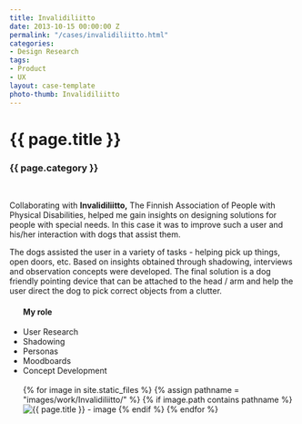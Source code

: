 ```yaml
---
title: Invalidiliitto
date: 2013-10-15 00:00:00 Z
permalink: "/cases/invalidiliitto.html"
categories:
- Design Research
tags:
- Product
- UX
layout: case-template 
photo-thumb: Invalidiliitto
---
```


<div class="main-column">
<h1>{{ page.title }}</h1>
<h3>{{ page.category }}</h3>
<br>
<p>
Collaborating with <strong>Invalidiliitto,</strong> The Finnish Association of People with Physical Disabilities, helped me gain insights on designing solutions for people with special needs. In this case it was to improve such a user and his/her interaction with dogs that assist them.
</p>
<p>
The dogs assisted the user in a variety of tasks - helping pick up things, open doors, etc. Based on insights obtained through shadowing, interviews and observation concepts were developed. The final solution is a dog friendly pointing device that can be attached to the head / arm and help the user direct the dog to pick correct objects from a clutter.
</p>
</div>

<div class="side-column">
<ul>
<h4> My role </h4>
<li>User Research</li>
<li>Shadowing</li>
<li>Personas</li>
<li>Moodboards</li>
<li>Concept Development</li>
<br>

<div class="gallery">
{% for image in site.static_files %}
{% assign pathname = "images/work/Invalidiliitto/" %}
{% if image.path contains pathname %}
<img src="{{ site.baseurl }}{{ image.path }}" alt="{{ page.title }} - image" class="gallery-item">
{% endif %}
{% endfor %}